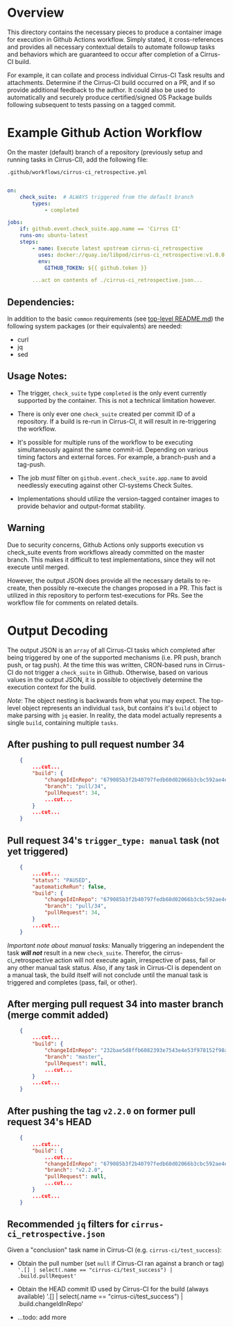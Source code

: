 # Overview

This directory contains the necessary pieces to produce a container image
for execution in Github Actions workflow.  Simply stated, it cross-references
and provides all necessary contextual details to automate followup tasks and
behaviors which are guaranteed to occur after completion of a Cirrus-CI build.

For example, it can collate and process individual Cirrus-CI Task results and
attachments.  Determine if the Cirrus-CI build occurred on a PR, and if so
provide additional feedback to the author.  It could also be used to automatically
and securely produce certified/signed OS Package builds following subsequent
to tests passing on a tagged commit.

# Example Github Action Workflow

On the master (default) branch of a repository (previously setup and running
tasks in Cirrus-CI), add the following file:

`.github/workflows/cirrus-ci_retrospective.yml`
```yaml

on:
    check_suite:  # ALWAYS triggered from the default branch
        types:
            - completed

jobs:
    if: github.event.check_suite.app.name == 'Cirrus CI'
    runs-on: ubuntu-latest
    steps:
        - name: Execute latest upstream cirrus-ci_retrospective
          uses: docker://quay.io/libpod/cirrus-ci_retrospective:v1.0.0
          env:
            GITHUB_TOKEN: ${{ github.token }}

        ...act on contents of ./cirrus-ci_retrospective.json...
```

## Dependencies:

In addition to the basic `common` requirements (see [top-level README.md](../master/README.md))
the following system packages (or their equivalents) are needed:

* curl
* jq
* sed

## Usage Notes:

* The trigger, `check_suite` type `completed` is the only event currently supported
  by the container.  This is not a technical limitation however.

* There is only ever one `check_suite` created per commit ID of a repository.  If
  a build is re-run in Cirrus-CI, it will result in re-triggering the workflow.

* It's possible for multiple runs of the workflow to be executing simultaneously
  against the same commit-id.  Depending on various timing factors and external
  forces.  For example, a branch-push and a tag-push.

* The job _must_ filter on `github.event.check_suite.app.name` to avoid
  needlessly executing against other CI-systems Check Suites.

* Implementations should utilize the version-tagged container images to provide
  behavior and output-format stability.

## Warning

Due to security concerns, Github Actions only supports execution vs check_suite events
from workflows already committed on the master branch.  This makes it difficult to
test implementations, since they will not execute until merged.

However, the output JSON does provide all the necessary details to re-create, then possibly
re-execute the changes proposed in a PR.  This fact is utilized in _this_ repository to
perform test-executions for PRs.  See the workflow file for comments on related details.


# Output Decoding

The output JSON is an `array` of all Cirrus-CI tasks which completed after being triggered by
one of the supported mechanisms (i.e. PR push, branch push, or tag push).  At the time
this was written, CRON-based runs in Cirrus-CI do not trigger a `check_suite` in Github.
Otherwise, based on various values in the output JSON, it is possible to objectively
determine the execution context for the build.

*Note*: The object nesting is backwards from what you may expect.  The top-level object
represents an individual `task`, but contains it's `build` object to make parsing
with `jq` easier.  In reality, the data model actually represents a single `build`,
containing multiple `tasks`.

## After pushing to pull request number 34

```json
    {
        ...cut...
        "build": {
            "changeIdInRepo": "679085b3f2b40797fedb60d02066b3cbc592ae4e",
            "branch": "pull/34",
            "pullRequest": 34,
            ...cut...
        }
        ...cut...
    }
```

## Pull request 34's `trigger_type: manual` task (not yet triggered)

```json
    {
        ...cut...
        "status": "PAUSED",
        "automaticReRun": false,
        "build": {
            "changeIdInRepo": "679085b3f2b40797fedb60d02066b3cbc592ae4e",
            "branch": "pull/34",
            "pullRequest": 34,
        }
        ...cut...
    }
```

*Important note about manual tasks:* Manually triggering an independent the task
***will not*** result in a new `check_suite`.  Therefor, the cirrus-ci_retrospective
action will not execute again, irrespective of pass, fail or any other manual task status.
Also, if any task in Cirrus-CI is dependent on a manual task, the build itself will not
conclude until the manual task is triggered and completes (pass, fail, or other).

## After merging pull request 34 into master branch (merge commit added)

```json
    {
        ...cut...
        "build": {
            "changeIdInRepo": "232bae5d8ffb6082393e7543e4e53f978152f98a",
            "branch": "master",
            "pullRequest": null,
            ...cut...
        }
        ...cut...
    }
```

## After pushing the tag `v2.2.0` on former pull request 34's HEAD

```json
    {
        ...cut...
        "build": {
            ...cut...
            "changeIdInRepo": "679085b3f2b40797fedb60d02066b3cbc592ae4e",
            "branch": "v2.2.0",
            "pullRequest": null,
            ...cut...
        }
        ...cut...
    }
```

## Recommended `jq` filters for `cirrus-ci_retrospective.json`

Given a "conclusion" task name in Cirrus-CI (e.g. `cirrus-ci/test_success`):

* Obtain the pull number (set `null` if Cirrus-CI ran against a branch or tag)
  `'.[] | select(.name == "cirrus-ci/test_success") | .build.pullRequest'`

* Obtain the HEAD commit ID used by Cirrus-CI for the build (always available)
  '.[] | select(.name == "cirrus-ci/test_success") | .build.changeIdInRepo'

* ...todo: add more
